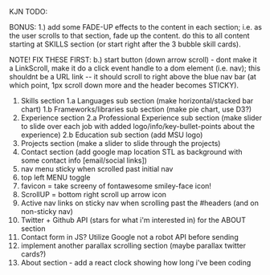 KJN TODO:

BONUS:
1.) add some FADE-UP effects to the content in each section; i.e. as the user scrolls to that section, fade up the content. do this to all content starting at SKILLS section (or start right after the 3 bubble skill cards).

NOTE!
FIX THESE FIRST:
b.) start button (down arrow scroll) - dont make it a LinkScroll, make it do a click event handle to a dom element (i.e. nav); this shouldnt be a URL link -- it should scroll to right above the blue nav bar (at which point, 1px scroll down more and the header becomes STICKY).

1. Skills section
   1.a Languages sub section (make horizontal/stacked bar chart)
   1.b Frameworks/libraries sub section (make pie chart, use D3?)
2. Experience section
   2.a Professional Experience sub section (make slider to slide over each job with added logo/info/key-bullet-points about the experience)
   2.b Education sub section (add MSU logo)
3. Projects section (make a slider to slide through the projects)
4. Contact section (add google map location STL as background with some contact info [email/social links])
5. nav menu sticky when scrolled past initial nav
6. top left MENU toggle
7. favicon = take screeny of fontawesome smiley-face icon!
8. ScrollUP = bottom right scroll up arrow icon
9. Active nav links on sticky nav when scrolling past the #headers (and on non-sticky nav)
10. Twitter + Github API (stars for what i'm interested in) for the ABOUT section
11. Contact form in JS? Utilize Google not a robot API before sending
12. implement another parallax scrolling section (maybe parallax twitter cards?)
13. About section - add a react clock showing how long i've been coding
